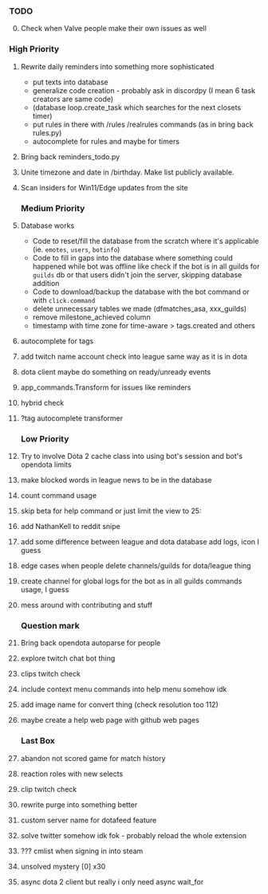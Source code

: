 ### TODO

0. Check when Valve people make their own issues as well

### High Priority
1. Rewrite daily reminders into something more sophisticated
    * put texts into database
    * generalize code creation - probably ask in discordpy (I mean 6 task creators are same code)
    * (database loop.create_task which searches for the next closets timer)
    * put rules in there with /rules /realrules commands (as in bring back rules.py)
    * autocomplete for rules and maybe for timers
2. Bring back reminders_todo.py
3. Unite timezone and date in /birthday. Make list publicly available.
4. Scan insiders for Win11/Edge updates from the site

    ### Medium Priority
5. Database works
    * Code to reset/fill the database from the scratch where it's applicable (ie. `emotes`, `users`, `botinfo`)
    * Code to fill in gaps into the database where something could happened while bot was offline like check if the bot is in all guilds for `guilds` db or that users didn't join the server, skipping database addition 
    * Code to download/backup the database with the bot command or with `click.command`
    * delete unnecessary tables we made (dfmatches_asa, xxx_guilds)
    * remove milestone_achieved column
    * timestamp with time zone for time-aware > tags.created and others
6. autocomplete for tags
7. add twitch name account check into league same way as it is in dota
8. dota client maybe do something on ready/unready events
9. app_commands.Transform for issues like reminders
10. hybrid check
11. ?tag autocomplete transformer

    ### Low Priority
12. Try to involve Dota 2 cache class into using bot's session and bot's opendota limits
13. make blocked words in league news to be in the database
14. count command usage
15. skip beta for help command or just limit the view to 25:
16. add NathanKell to reddit snipe
17. add some difference between league and dota database add logs, icon I guess
18. edge cases when people delete channels/guilds for dota/league thing
19. create channel for global logs for the bot as in all guilds commands usage, I guess
20. mess around with contributing and stuff

    ### Question mark
21. Bring back opendota autoparse for people
22. explore twitch chat bot thing
23. clips twitch check
24. include context menu commands into help menu somehow idk
25. add image name for convert thing (check resolution too 112)
26. maybe create a help web page with github web pages

    ### Last Box
27. abandon not scored game for match history
28. reaction roles with new selects
29. clip twitch check
30. rewrite purge into something better
31. custom server name for dotafeed feature
32. solve twitter somehow idk fok - probably reload the whole extension
33. ??? cmlist when signing in into steam
34. unsolved mystery [0] x30
35. async dota 2 client but really i only need async wait_for

